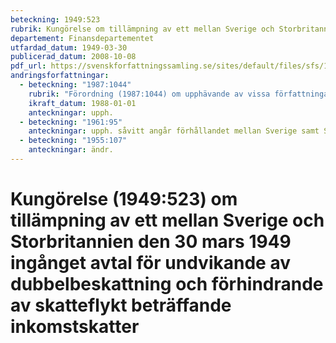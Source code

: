 ```yaml
---
beteckning: 1949:523
rubrik: Kungörelse om tillämpning av ett mellan Sverige och Storbritannien den 30 mars 1949 ingånget avtal för undvikande av dubbelbeskattning och förhindrande av skatteflykt beträffande inkomstskatter
departement: Finansdepartementet
utfardad_datum: 1949-03-30
publicerad_datum: 2008-10-08
pdf_url: https://svenskforfattningssamling.se/sites/default/files/sfs/1949-03/SFS1949-523.pdf
andringsforfattningar:
  - beteckning: "1987:1044"
    rubrik: "Förordning (1987:1044) om upphävande av vissa författningar om tillämpning av ett äldre dubbelbeskattningsavtal mellan Sverige och Storbritannien"
    ikraft_datum: 1988-01-01
    anteckningar: upph.
  - beteckning: "1961:95"
    anteckningar: upph. såvitt angår förhållandet mellan Sverige samt Storbritannien och Nordirland
  - beteckning: "1955:107"
    anteckningar: ändr.
---
```


# Kungörelse (1949:523) om tillämpning av ett mellan Sverige och Storbritannien den 30 mars 1949 ingånget avtal för undvikande av dubbelbeskattning och förhindrande av skatteflykt beträffande inkomstskatter